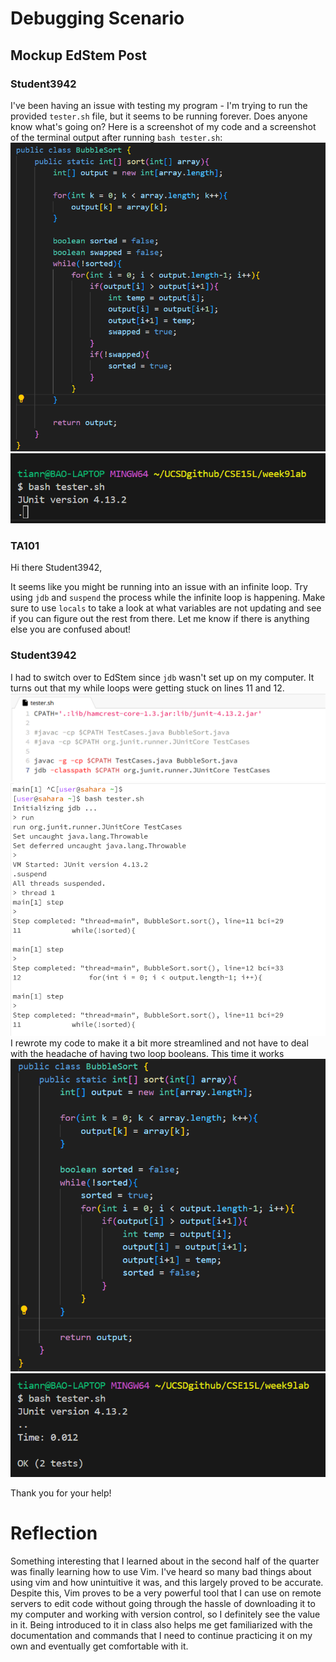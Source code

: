 # Debugging Scenario
## Mockup EdStem Post
### Student3942
I've been having an issue with testing my program - I'm trying to run the provided ```tester.sh``` file, but it seems to be running forever. Does anyone know what's going on? 
Here is a screenshot of my code and a screenshot of the terminal output after running ```bash tester.sh```:
![Code screenshot](week9brokencode.png)
![JUnit no output](week9junitforever.png)

### TA101
Hi there Student3942,

It seems like you might be running into an issue with an infinite loop. Try using ```jdb``` and ```suspend``` the process while the infinite loop is happening. Make sure to use ```locals``` to take a look
at what variables are not updating and see if you can figure out the rest from there. Let me know if there is anything else you are confused about!

### Student3942
I had to switch over to EdStem since ```jdb``` wasn't set up on my computer. It turns out that my while loops were getting stuck on lines 11 and 12. 
![JDB modified tester](week9modifiedtester.png)
![JDB output](week9jdboutput.png)
I rewrote my code to make it a bit more streamlined and not have to deal with the headache of having two loop booleans. This time it works
![Fixed code screenshot](week9fixedcode.png)
![Successful JUnit output](week9junitsuccess.png)

Thank you for your help! 

# Reflection 
Something interesting that I learned about in the second half of the quarter was finally learning how to use Vim. I've heard so many bad things about using vim and how unintuitive it was, and
this largely proved to be accurate. Despite this, Vim proves to be a very powerful tool that I can use on remote servers to edit code without going through the hassle of downloading it to my
computer and working with version control, so I definitely see the value in it. Being introduced to it in class also helps me get familiarized with the documentation and commands that I need to
continue practicing it on my own and eventually get comfortable with it. 
